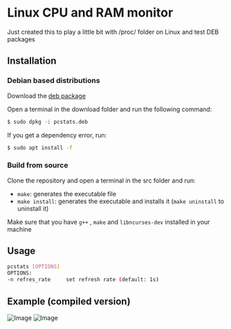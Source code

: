 # Linux CPU and RAM monitor
Just created this to play a little bit with /proc/ folder on Linux and test DEB packages
## Installation
### Debian based distributions 
Download the [deb package](https://github.com/001roc20/pcstats/releases)

Open a terminal in the download folder and run the following command:
```bash
$ sudo dpkg -i pcstats.deb
```
If you get a dependency error, run:
```bash
$ sudo apt install -f
```
### Build from source
Clone the repository and open a terminal in the src folder and run:
- ```make```: generates the executable file
- ```make install```: generates the executable and installs it (```make uninstall``` to uninstall it)

Make sure that you have ```g++``` , ```make``` and ```libncurses-dev``` installed in your machine
## Usage
```bash
pcstats [OPTIONS]
OPTIONS:
-n refres_rate     set refresh rate (default: 1s)
```
## Example (compiled version)
![Image](https://user-images.githubusercontent.com/58912154/132912041-1e72937c-59fe-423b-8cea-547cea55f207.png)
![Image](https://user-images.githubusercontent.com/58912154/132911826-d9a24ac5-34c9-4666-ba2f-9f2444dbb2a7.png)
